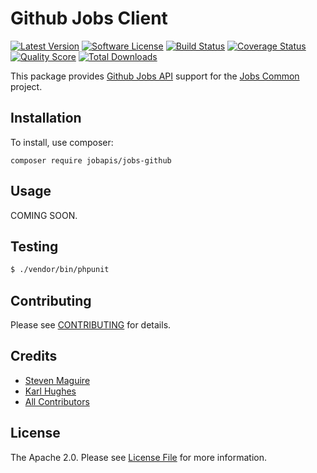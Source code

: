 # Github Jobs Client

[![Latest Version](https://img.shields.io/github/release/jobapis/jobs-github.svg?style=flat-square)](https://github.com/jobapis/jobs-github/releases)
[![Software License](https://img.shields.io/badge/license-APACHE%202.0-brightgreen.svg?style=flat-square)](LICENSE.md)
[![Build Status](https://img.shields.io/travis/jobapis/jobs-github/master.svg?style=flat-square&1)](https://travis-ci.org/jobapis/jobs-github)
[![Coverage Status](https://img.shields.io/scrutinizer/coverage/g/jobapis/jobs-github.svg?style=flat-square)](https://scrutinizer-ci.com/g/jobapis/jobs-github/code-structure)
[![Quality Score](https://img.shields.io/scrutinizer/g/jobapis/jobs-github.svg?style=flat-square)](https://scrutinizer-ci.com/g/jobapis/jobs-github)
[![Total Downloads](https://img.shields.io/packagist/dt/jobapis/jobs-github.svg?style=flat-square)](https://packagist.org/packages/jobapis/jobs-github)

This package provides [Github Jobs API](https://jobs.github.com/api)
support for the [Jobs Common](https://github.com/jobapis/jobs-common) project.

## Installation

To install, use composer:

```
composer require jobapis/jobs-github
```

## Usage

COMING SOON.

## Testing

``` bash
$ ./vendor/bin/phpunit
```

## Contributing

Please see [CONTRIBUTING](https://github.com/jobapis/jobs-github/blob/master/CONTRIBUTING.md) for details.


## Credits

- [Steven Maguire](https://github.com/stevenmaguire)
- [Karl Hughes](https://github.com/karllhughes)
- [All Contributors](https://github.com/jobapis/jobs-github/contributors)


## License

The Apache 2.0. Please see [License File](https://github.com/jobapis/jobs-github/blob/master/LICENSE) for more information.
